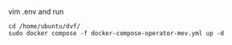 vim .env and run

```
cd /home/ubuntu/dvf/
sudo docker compose -f docker-compose-operator-mev.yml up -d
```